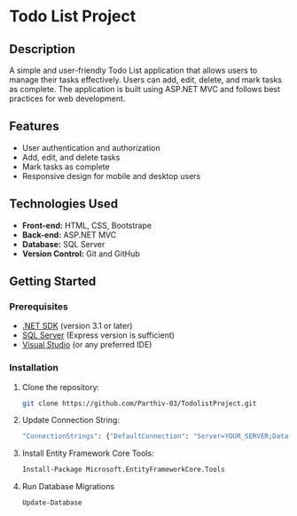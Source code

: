 # Todo List Project

## Description
A simple and user-friendly Todo List application that allows users to manage their tasks effectively. Users can add, edit, delete, and mark tasks as complete. The application is built using ASP.NET MVC and follows best practices for web development.

## Features
- User authentication and authorization
- Add, edit, and delete tasks
- Mark tasks as complete
- Responsive design for mobile and desktop users

## Technologies Used
- **Front-end:** HTML, CSS, Bootstrape
- **Back-end:** ASP.NET MVC
- **Database:** SQL Server
- **Version Control:** Git and GitHub

## Getting Started

### Prerequisites
- [.NET SDK](https://dotnet.microsoft.com/download) (version 3.1 or later)
- [SQL Server](https://www.microsoft.com/en-us/sql-server/sql-server-downloads) (Express version is sufficient)
- [Visual Studio](https://visualstudio.microsoft.com/) (or any preferred IDE)

### Installation
1. Clone the repository:
   ```bash
   git clone https://github.com/Parthiv-03/TodolistProject.git
2. Update Connection String:
   ```bash
   "ConnectionStrings": {"DefaultConnection": "Server=YOUR_SERVER;Database=YOUR_DATABASE;User Id=YOUR_USERNAME;Password=YOUR_PASSWORD;"}
4. Install Entity Framework Core Tools:
   ```bash
   Install-Package Microsoft.EntityFrameworkCore.Tools
6. Run Database Migrations
   ```bash
   Update-Database



